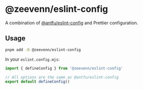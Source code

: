 # @zeevenn/eslint-config

A combination of [@antfu/eslint-config](https://github.com/antfu/eslint-config) and Prettier configuration.

## Usage

```bash
pnpm add -D @zeevenn/eslint-config
```

In your `eslint.config.mjs`:

```ts
import { defineConfig } from '@zeevenn/eslint-config'

// All options are the same as @antfu/eslint-config
export default defineConfig()
```
